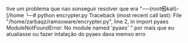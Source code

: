 tive um problema que nao sonseguir resolver que era
"──(root㉿kali)-[/home
└─# python encrypter.py
Traceback (most recent call last):
  File "/home/zarbaqz/ramsoware/encrypter.py", line 2, in <module>
    import pyaes
ModuleNotFoundError: No module named 'pyaes' "
por mais que eu atualiasse ou fazer intalação do pyaes dava memso erro 
